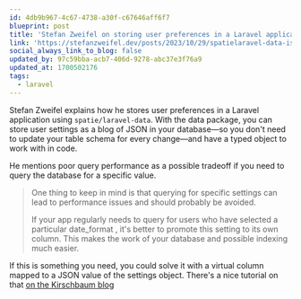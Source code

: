 ```yaml
---
id: 4db9b967-4c67-4738-a30f-c67646aff6f7
blueprint: post
title: 'Stefan Zweifel on storing user preferences in a Laravel application'
link: 'https://stefanzweifel.dev/posts/2023/10/29/spatielaravel-data-is-probably-the-best-way-to-store-settings-in-your-laravel-app'
social_always_link_to_blog: false
updated_by: 97c59bba-acb7-406d-9278-abc37e3f76a9
updated_at: 1700502176
tags:
  - laravel
---
```

Stefan Zweifel explains how he stores user preferences in a Laravel application using `spatie/laravel-data`. With the data package, you can store user settings as a blog of JSON in your database—so you don't need to update your table schema for every change—and have a typed object to work with in code.

He mentions poor query performance as a possible tradeoff if you need to query the database for a specific value.

> One thing to keep in mind is that querying for specific settings can lead to performance issues and should probably be avoided.
>
> If your app regularly needs to query for users who have selected a particular date_format , it's better to promote this setting to its own column. This makes the work of your database and possible indexing much easier.

If this is something you need, you could solve it with a virtual column mapped to a JSON value of the settings object. There's a nice tutorial on that [on the Kirschbaum blog](https://kirschbaumdevelopment.com/insights/leveraging-virtual-generated-columns)